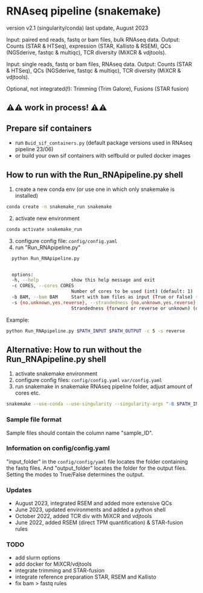 # RNAseq pipeline (snakemake)
version v2.1 (singularity/conda)
last update, August 2023

Input: paired end  reads, fastq or bam files, bulk RNAseq data.
Output: Counts (STAR & HTSeq), expression (STAR, Kallisto & RSEM), QCs (NGSderive, fastqc & multiqc), TCR diversity (MiXCR & vdjtools).

Input: single reads, fastq or bam files, RNAseq data.
Output: Counts (STAR & HTSeq), QCs (NGSderive, fastqc & multiqc), TCR diversity (MiXCR & vdjtools).

Optional, not integrated(!): Trimming (Trim Galore), Fusions (STAR fusion)

## ⚠️⚠️ work in process! ⚠️⚠️ ##

## Prepare sif containers
- run `Buid_sif_containers.py` (default package versions used in RNAseq pipeline 23/06)
- or build your own sif containers with selfbuild or pulled docker images


## How to run with the Run_RNApipeline.py shell
1. create a new conda env (or use one in which only snakemake is installed)
```bash
conda create -n snakemake_run snakemake
```
2. activate new environment
```bash
conda activate snakemake_run
```
3. configure config file:
`config/config.yaml`
4. run "Run_RNApipeline.py"
```bash
  python Run_RNApipeline.py
```

```bash

  options:
  -h, --help            show this help message and exit
  -c CORES, --cores CORES
                        Number of cores to be used (int) (default: 1)
  -b BAM, --bam BAM     Start with bam files as input (True or False) (default: False) 
  -s {no,unknown,yes,reverse}, --strandedness {no,unknown,yes,reverse}
                        Strandedness (forward or reverse or unknown) (default: unknown)
```
Example:
```bash
python Run_RNApipeline.py $PATH_INPUT $PATH_OUTPUT -c 5 -s reverse
```

## Alternative: How to run without the Run_RNApipeline.py shell
1. activate snakemake environment
2. configure config files:
`config/config.yaml`
`var/config.yaml`
3. run snakemake in snakemake RNAseq pipeline folder, adjust amount of cores
etc. 
```bash
snakemake --use-conda --use-singularity --singularity-args "-B $PATH_INPUT -B $PATH_OUTPUT -B $PATH_REF" --cores 1 -k
```

### Sample file format 
Sample files should contain the column name "sample_ID". 

### Information on config/config.yaml
"input_folder" in the `config/config/yaml` file locates the folder containing the fastq files. And "output_folder" locates the folder for the output files. Setting the modes to True/False determines the output.

### Updates
- August 2023, integrated RSEM and added more extensive QCs
- June 2023, updated environments and added a python shell
- October 2022, added TCR div with MiXCR and vdjtools
- June 2022, added RSEM (direct TPM quantification) & STAR-fusion rules

### TODO
- add slurm options
- add docker for MiXCR/vdjtools
- integrate trimming and STAR-fusion
- integrate reference preparation STAR, RSEM and Kallisto
- fix bam > fastq rules

